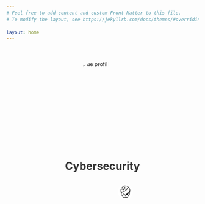 ```yaml
---
# Feel free to add content and custom Front Matter to this file.
# To modify the layout, see https://jekyllrb.com/docs/themes/#overriding-theme-defaults

layout: home
---
```

<link rel="stylesheet" href="https://cdnjs.cloudflare.com/ajax/libs/font-awesome/5.15.2/css/all.min.css">
<script src="/js/typelighter.min.js"></script>

<section class="profile">
          <img src="images/giyu.gif" alt="Photo de profil" style="border-radius:50%;">
          <h2>Cybersecurity <span class="typeWriter" data-speed="2" data-text='["student", "enthusiast", "practitioner"]'></span></h2>
          <div class="external-links">
            <a title="Flux RSS" target="_blank" id ='rss' href="/feed.xml"><i class="fas fa-rss"></i></a>
            <a title="Github"   target="_blank" id='github' href="https://github.com/hashgrem"><i class="fab fa-github"></i></a>
            <a title="Linkedin" target="_blank" id='linkedin' href="https://www.linkedin.com/in/j%C3%A9r%C3%A9my-demard-102b35238/"><i class="fab fa-linkedin"></i></a>
            <a title="root-me"  target="_blank" href="https://root-me.org/teiiko"><img src="images/root-me.svg" class="root-me"></a>
          </div>
</section>

<style>
  .profile {
  display: flex;
  flex-direction: column;
  align-items: center;
  margin: 50px auto;
  max-width: 800px;
}

.profile img {
  width: 200px;
  height: 200px;
  border-radius: 50%;
  margin-bottom: 20px;
}

.profile h2 {
  font-size: 28px;
  color: #333;
  text-align: center;
  margin-bottom: 30px;
}

.external-links {
  display: flex;
  justify-content: center;
}

.external-links a {
  margin: 0 20px;
  font-size: 30px;
  color: #333;
  transition: transform 0.2s ease;
}

.external-links a:hover {
    transform: scale(1.3);
    transform: rotateZ(20deg);
}

#rss:hover{
  color:orange;
}

#linkedin:hover{
  color:#1b65d1;
}

#github:hover{
  color:grey;
}

.root-me {
  height: 40px !important;
  width: 40px !important;
}

@media only screen and (max-width: 768px) {
  .profile img {
    width: 150px;
    height: 150px;
  }

  .profile h2 {
    font-size: 24px;
  }

  .external-links a {
    font-size: 24px;
  }

  .root-me {
    height: 35px !important;
    width: 35px !important;
  }
}
</style>
    